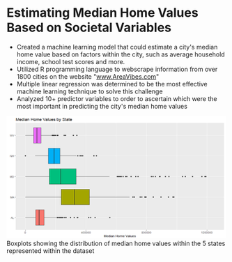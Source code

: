 # Estimating Median Home Values Based on Societal Variables
* Created a machine learning model that could estimate a city's median home value based on factors within the city, such as average household income, school test scores and more. 
* Utilized R programming language to webscrape information from over 1800 cities on the website "www.AreaVibes.com"
* Multiple linear regression was determined to be the most effective machine learning technique to solve this challenge 
* Analyzed 10+ predictor variables to order to ascertain which were the most important in predicting the city's median home values

![](https://github.com/jgmonteirohub/Predicting-Median-Home-Values-With-Societal-Variables/blob/master/medianbystate.PNG)
Boxplots showing the distribution of median home values within the 5 states represented within the dataset
